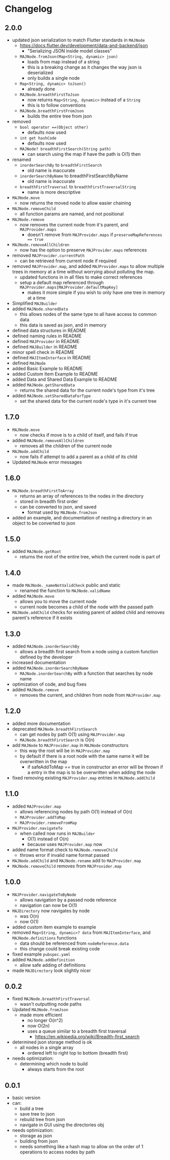 # Changelog

## 2.0.0

- updated json serialization to match Flutter standards in ```MAJNode```
    - https://docs.flutter.dev/development/data-and-backend/json
        - "Serializing JSON inside model classes"
    - ```MAJNode.fromJson(Map<String, dynamic> json)```
        - loads from map instead of a string
        - this is a breaking change as it changes the way json is deserialized
        - only builds a single node
    - ```Map<String, dynamic> toJson()```
        - already done
    - ```MAJNode.breadthFirstToJson```
        - now returns ```Map<String, dynamic>``` instead of a ```String```
        - this is to follow conventions
    - ```MAJNode.breadthFirstFromJson```
        - builds the entire tree from json
- removed
    - ```bool operator ==(Object other)```
        - defaults now used
    - ```int get hashCode```
        - defaults now used
    - ```MAJNode? breadthFirstSearch(String path)```
        - can search using the map if have the path is O(1) then
- renamed
    - ```inorderSearchBy``` to ```breadthFirstSearch```
        - old name is inaccurate
    - ```inorderSearchByName``` to breadthFirstSearchByName
        - old name is inaccurate
    - ```breadthFirstTraversal``` to ```breadthFirstTraversalString```
        - name is more descriptive
- ```MAJNode.move```
    - now returns the moved node to allow easier chaining
- ```MAJNode.removeChild```
    - all function params are named, and not positional
- ```MAJNode.remove```
    - now removes the current node from it's parent, and ```MAJProvider.maps```
        - doesn't remove from ```MAJProvider.maps``` if ```preserveMapReferences == true```
- ```MAJNode.removeAllChildren```
    - now has the option to preserve ```MAJProvider.maps``` references
- removed ```MAJProvider.currentPath```
    - can be retrieved from current node if required
- removed ```MAJProvider.map```, and added ```MAJProvider.maps``` to allow multiple trees in memory
  at a time without worrying about polluting the map.
    - updated functions in in all files to make correct references
    - setup a default map referenced through ```MAJProvider.maps[MAJProvider.defaultMapKey]```
        - makes it more simple if you wish to only have one tree in memory at a time
- Simplified ```MAJBuilder```
- added ```MAJNode.sharedData```
    - this allows nodes of the same type to all have access to common data
    - this data is saved as json, and in memory
- defined data structures in README
- defined naming rules in README
- defined ```MAJProvider``` in README
- defined ```MAJBuilder``` in README
- minor spell check in README
- defined ```MAJItemInterface``` in README
- defined ```MAJNode```
- added Basic Example to README
- added Custom Item Example to README
- added Data and Shared Data Example to README
- added ```MAJNode.getSharedData```
    - returns the shared data for the current node's type from it's tree
- added ```MAJNode.setSharedDataForType```
    - set the shared data for the current node's type in it's current tree

## 1.7.0

- ```MAJNode.move```
    - now checks if move is to a child of itself, and fails if true
- added ```MAJNode.removeAllChildren```
    - removes all the children of the current node
- ```MAJNode.addChild```
    - now fails if attempt to add a parent as a child of its child
- Updated ```MAJNode``` error messages

## 1.6.0

- ```MAJNode.breadthFirstToArray```
    - returns an array of references to the nodes in the directory
    - stored in breadth first order
    - can be converted to json, and saved
        - format used by ```MAJNode.fromJson```
- added an example, and documentation of nesting a directory in an object to be converted to json

## 1.5.0

- added ```MAJNode.getRoot```
    - returns the root of the entire tree, which the current node is part of

## 1.4.0

- made ```MAJNode._nameNotValidCheck``` public and static
    - renamed the function to ```MAJNode.validName```
- added ```MAJNode.move```
    - allows you to move the current node
    - current node becomes a child of the node with the passed path
- ```MAJNode.addChild``` checks for existing parent of added child and removes parent's reference if
  it exists

## 1.3.0

- added ```MAJNode.inorderSearchBy```
    - allows a breadth first search from a node using a custom function defined by the developer
- increased documentation
- added ```MAJNode.inorderSearchByName```
    - ```MAJNode.inorderSearchBy``` with a function that searches by node name
- optimization of code, and bug fixes
- added ```MAJNode.remove```
    - removes the current, and children from node from ```MAJProvider.map```

## 1.2.0

- added more documentation
- deprecated ```MAJNode.breadthFirstSearch```
    - can get nodes by path O(1) using ```MAJProvider.map```
    - ```MAJNode.breadthFirstSearch``` is O(n)
- add ```MAJNode``` to ```MAJProvider.map``` in ```MAJNode``` constructors
    - this way the root will be in ```MAJProvider.map```
    - by default if there is a root node with the same name it will be overwritten in the map
        - if safeAddToMap == true in constructor an error will be thrown if a entry in the map is to
          be overwritten when adding the node
- fixed removing existing ```MAJProvider.map``` entries in ```MAJNode.addChild```

## 1.1.0

- added ```MAJProvider.map```
    - allows referencing nodes by path O(1) instead of O(n)
    - ```MAJProvider.addToMap```
    - ```MAJProvider.removeFromMap```
- ```MAJProvider.navigateTo```
    - when called now runs in ```MAJBuilder```
        - O(1) instead of O(n)
        - because uses ```MAJProvider.map``` now
- added name format check to ```MAJNode.removeChild```
    - throws error if invalid name format passed
- ```MAJNode.addChild``` and ```MAJNode.rename``` add to ```MAJProvider.map```
- ```MAJNode.removeChild``` removes from ```MAJProvider.map```

## 1.0.0

- ```MAJProvider.navigateToByNode```
    - allows navigation by a passed node reference
    - navigation can now be O(1)
- ```MAJDirectory``` now navigates by node
    - was O(n)
    - now O(1)
- added custom item example to example
- removed ```Map<String, dynamic>? data``` from ```MAJItemInterface```,
  and ```MAJNode.definitions``` functions
    - data should be referenced from ```nodeReference.data```
    - this change could break existing code
- fixed example ```pubspec.yaml```
- added ```MAJNode.addDefinition```
    - allow safe adding of definitions
- made ```MAJDirectory``` look slightly nicer

## 0.0.2

- fixed ```MAJNode.breadthFirstTraversal```
    - wasn't outputting node paths
- Updated ```MAJNode.fromJson```
    - made more efficient
        - no longer O(n^2)
        - now O(2n)
        - uses a queue similar to a breadth first traversal
            - https://en.wikipedia.org/wiki/Breadth-first_search
- determined json storage method is ok
    - all nodes in a single array
        - ordered left to right top to bottom (breadth first)
- needs optimization:
    - determining which node to build
        - always starts from the root

## 0.0.1

- basic version
- can:
    - build a tree
    - save tree to json
    - rebuild tree from json
    - navigate in GUI using the directories obj
- needs optimization:
    - storage as json
    - building from json
    - needs something like a hash map to allow on the order of 1 operations to access nodes by path